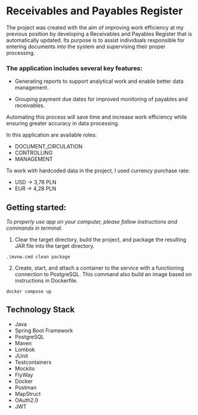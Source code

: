 # Receivables and Payables Register

The project was created with the aim of improving work efficiency at my previous position by developing a Receivables
and Payables Register that is automatically updated. Its purpose is to assist individuals responsible for entering
documents into the system and supervising their proper processing.

### The application includes several key features:

* Generating reports to support analytical work and enable better data management.

* Grouping payment due dates for improved monitoring of payables and receivables.

Automating this process will save time and increase work efficiency while ensuring greater accuracy in data processing.

In this application are available roles:
* DOCUMENT_CIRCULATION
* CONTROLLING
* MANAGEMENT

To work with hardcoded data in the project, I used currency purchase rate: 
* USD -> 3,78 PLN
* EUR -> 4,28 PLN

## Getting started: ##

*To properly use app on your computer, please follow instructions and commands in terminal.*
1. Clear the target directory, build the project, and package the resulting JAR file into the target directory.

```courseignore
.\mvnw.cmd clean package
```
2. Create, start, and attach a container to the service with a functioning connection to PostgreSQL. This command also build an image based on instructions in Dockerfile.

```courseignore
docker compose up
```

## Technology Stack ##

+ Java
+ Spring Boot Framework
+ PostgreSQL
+ Maven
+ Lombok
+ JUnit
+ Testcontainers
+ Mockito
+ FlyWay
+ Docker
+ Postman
+ MapStruct
+ OAuth2.0 
+ JWT